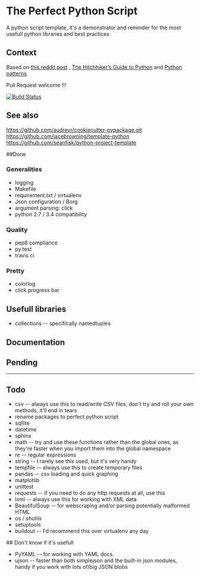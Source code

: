 # The Perfect Python Script

A python script template, it's a demonstrator and reminder for the most usefull python libraries and best practices

## Context

Based on [this reddit post]( http://www.reddit.com/r/Python/comments/28yo37/what_are_the_top_10_builtin_python_modules_that_a/)
,
[The Hitchhiker’s Guide to Python](http://docs.python-guide.org/en/latest/)
 and
[Python patterns](http://python-3-patterns-idioms-test.readthedocs.org/)

Pull Request welcome !!!

[![Build Status](https://api.travis-ci.org/GustavePate/perfectpythonbatch.png?branch=master)](https://travis-ci.org/GustavePate/perfectpythonbatch)

## See also

https://github.com/audreyr/cookiecutter-pypackage.git
https://github.com/jacebrowning/template-python
https://github.com/seanfisk/python-project-template


##Done

### Generalities

- logging
- Makefile
- requirement.txt / virtualenv
- Json configuration / Borg
- argument parsing: click
- python 2.7 / 3.4 compatibility

### Quality

- pep8 compliance
- py.test
- travis ci

### Pretty

- colorlog
- click progress bar

## Usefull libraries

- collections -- specifically namedtuples

## Documentation



## Pending

******

## Todo

- csv -- always use this to read/write CSV files, don't try and roll your own methods, it'll end in tears
- rename packages to perfect python script
- sqllite
- datetime
- sphinx
- math -- try and use these functions rather than the global ones, as they're faster when you import them into the global namespace
- re -- regular expressions
- string -- I rarely see this used, but it's very handy
- tempfile -- always use this to create temporary files
- pandas -- csv loading and quick graphing
- matplotlib
- unittest
- requests -- if you need to do any http requests at all, use this
- lxml -- always use this for working with XML data
- BeautifulSoup -- for webscraping and/or parsing potentially malformed HTML
- os / shutils
- setuptools
- buildout -- I'd recommend this over virtualenv any day

## Don't know if it's usefull

- PyYAML -- for working with YAML docs.
- ujson -- faster than both simplejson and the built-in json modules, handy if you work with lots of/big JSON blobs
